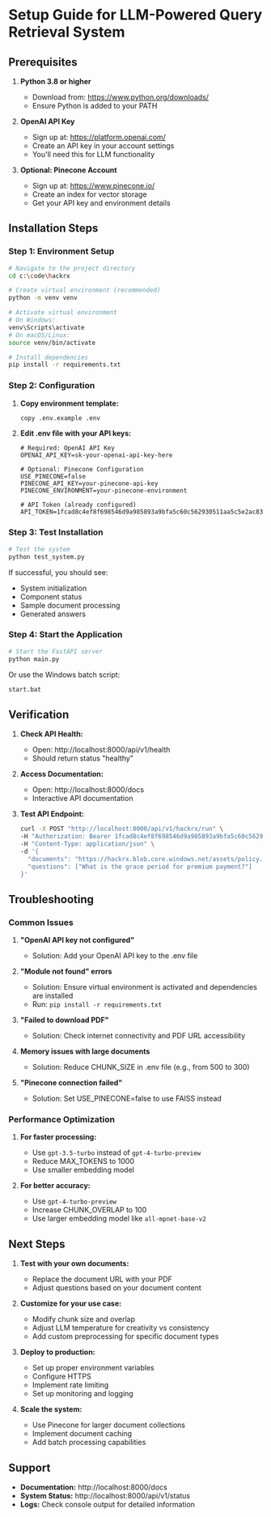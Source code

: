 # Setup Guide for LLM-Powered Query Retrieval System

## Prerequisites

1. **Python 3.8 or higher**
   - Download from: https://www.python.org/downloads/
   - Ensure Python is added to your PATH

2. **OpenAI API Key**
   - Sign up at: https://platform.openai.com/
   - Create an API key in your account settings
   - You'll need this for LLM functionality

3. **Optional: Pinecone Account**
   - Sign up at: https://www.pinecone.io/
   - Create an index for vector storage
   - Get your API key and environment details

## Installation Steps

### Step 1: Environment Setup

```bash
# Navigate to the project directory
cd c:\code\hackrx

# Create virtual environment (recommended)
python -m venv venv

# Activate virtual environment
# On Windows:
venv\Scripts\activate
# On macOS/Linux:
source venv/bin/activate

# Install dependencies
pip install -r requirements.txt
```

### Step 2: Configuration

1. **Copy environment template:**
   ```bash
   copy .env.example .env
   ```

2. **Edit .env file with your API keys:**
   ```env
   # Required: OpenAI API Key
   OPENAI_API_KEY=sk-your-openai-api-key-here
   
   # Optional: Pinecone Configuration
   USE_PINECONE=false
   PINECONE_API_KEY=your-pinecone-api-key
   PINECONE_ENVIRONMENT=your-pinecone-environment
   
   # API Token (already configured)
   API_TOKEN=1fcad8c4ef8f698546d9a985893a9bfa5c60c562930511aa5c5e2ac8366de6fc
   ```

### Step 3: Test Installation

```bash
# Test the system
python test_system.py
```

If successful, you should see:
- System initialization
- Component status
- Sample document processing
- Generated answers

### Step 4: Start the Application

```bash
# Start the FastAPI server
python main.py
```

Or use the Windows batch script:
```bash
start.bat
```

## Verification

1. **Check API Health:**
   - Open: http://localhost:8000/api/v1/health
   - Should return status "healthy"

2. **Access Documentation:**
   - Open: http://localhost:8000/docs
   - Interactive API documentation

3. **Test API Endpoint:**
   ```bash
   curl -X POST "http://localhost:8000/api/v1/hackrx/run" \
   -H "Authorization: Bearer 1fcad8c4ef8f698546d9a985893a9bfa5c60c562930511aa5c5e2ac8366de6fc" \
   -H "Content-Type: application/json" \
   -d '{
     "documents": "https://hackrx.blob.core.windows.net/assets/policy.pdf?sv=2023-01-03&st=2025-07-04T09%3A11%3A24Z&se=2027-07-05T09%3A11%3A00Z&sr=b&sp=r&sig=N4a9OU0w0QXO6AOIBiu4bpl7AXvEZogeT%2FjUHNO7HzQ%3D",
     "questions": ["What is the grace period for premium payment?"]
   }'
   ```

## Troubleshooting

### Common Issues

1. **"OpenAI API key not configured"**
   - Solution: Add your OpenAI API key to the .env file

2. **"Module not found" errors**
   - Solution: Ensure virtual environment is activated and dependencies are installed
   - Run: `pip install -r requirements.txt`

3. **"Failed to download PDF"**
   - Solution: Check internet connectivity and PDF URL accessibility

4. **Memory issues with large documents**
   - Solution: Reduce CHUNK_SIZE in .env file (e.g., from 500 to 300)

5. **"Pinecone connection failed"**
   - Solution: Set USE_PINECONE=false to use FAISS instead

### Performance Optimization

1. **For faster processing:**
   - Use `gpt-3.5-turbo` instead of `gpt-4-turbo-preview`
   - Reduce MAX_TOKENS to 1000
   - Use smaller embedding model

2. **For better accuracy:**
   - Use `gpt-4-turbo-preview`
   - Increase CHUNK_OVERLAP to 100
   - Use larger embedding model like `all-mpnet-base-v2`

## Next Steps

1. **Test with your own documents:**
   - Replace the document URL with your PDF
   - Adjust questions based on your document content

2. **Customize for your use case:**
   - Modify chunk size and overlap
   - Adjust LLM temperature for creativity vs consistency
   - Add custom preprocessing for specific document types

3. **Deploy to production:**
   - Set up proper environment variables
   - Configure HTTPS
   - Implement rate limiting
   - Set up monitoring and logging

4. **Scale the system:**
   - Use Pinecone for larger document collections
   - Implement document caching
   - Add batch processing capabilities

## Support

- **Documentation:** http://localhost:8000/docs
- **System Status:** http://localhost:8000/api/v1/status
- **Logs:** Check console output for detailed information
